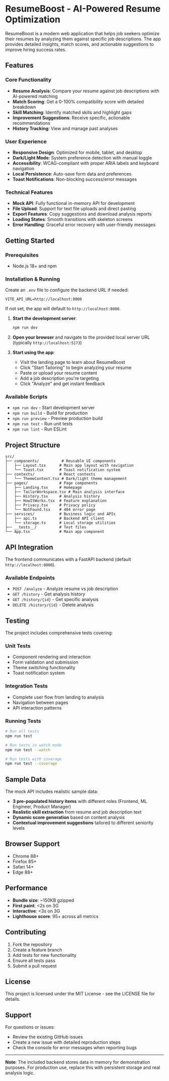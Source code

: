 # ResumeBoost - AI-Powered Resume Optimization

ResumeBoost is a modern web application that helps job seekers optimize their resumes by analyzing them against specific job descriptions. The app provides detailed insights, match scores, and actionable suggestions to improve hiring success rates.

## Features

### Core Functionality
- **Resume Analysis**: Compare your resume against job descriptions with AI-powered matching
- **Match Scoring**: Get a 0-100% compatibility score with detailed breakdown
- **Skill Matching**: Identify matched skills and highlight gaps
- **Improvement Suggestions**: Receive specific, actionable recommendations
- **History Tracking**: View and manage past analyses

### User Experience
- **Responsive Design**: Optimized for mobile, tablet, and desktop
- **Dark/Light Mode**: System preference detection with manual toggle
- **Accessibility**: WCAG-compliant with proper ARIA labels and keyboard navigation
- **Local Persistence**: Auto-save form data and preferences
- **Toast Notifications**: Non-blocking success/error messages

### Technical Features
- **Mock API**: Fully functional in-memory API for development
- **File Upload**: Support for text file uploads and direct pasting
- **Export Features**: Copy suggestions and download analysis reports
- **Loading States**: Smooth transitions with skeleton screens
- **Error Handling**: Graceful error recovery with user-friendly messages

## Getting Started

### Prerequisites
- Node.js 18+ and npm

### Installation & Running

Create an `.env` file to configure the backend URL if needed:

```env
VITE_API_URL=http://localhost:8000
```

If not set, the app will default to `http://localhost:8000`.

1. **Start the development server**:
   ```bash
   npm run dev
   ```

2. **Open your browser** and navigate to the provided local server URL (typically `http://localhost:5173`)

3. **Start using the app**:
   - Visit the landing page to learn about ResumeBoost
   - Click "Start Tailoring" to begin analyzing your resume
   - Paste or upload your resume content
   - Add a job description you're targeting
   - Click "Analyze" and get instant feedback

### Available Scripts

- `npm run dev` - Start development server
- `npm run build` - Build for production
- `npm run preview` - Preview production build
- `npm run test` - Run unit tests
- `npm run lint` - Run ESLint

## Project Structure

```
src/
├── components/          # Reusable UI components
│   ├── Layout.tsx      # Main app layout with navigation
│   └── Toast.tsx       # Toast notification system
├── contexts/           # React contexts
│   └── ThemeContext.tsx # Dark/light theme management
├── pages/              # Page components
│   ├── Landing.tsx     # Homepage
│   ├── TailorWorkspace.tsx # Main analysis interface
│   ├── History.tsx     # Analysis history
│   ├── HowItWorks.tsx  # Feature explanation
│   ├── Privacy.tsx     # Privacy policy
│   └── NotFound.tsx    # 404 error page
├── services/           # Business logic and APIs
│   ├── api.ts          # Backend API client
│   └── storage.ts      # Local storage utilities
├── __tests__/          # Test files
└── App.tsx             # Main app component
```

## API Integration

The frontend communicates with a FastAPI backend (default `http://localhost:8000`).

### Available Endpoints
- `POST /analyze` - Analyze resume vs job description
- `GET /history` - Get analysis history
- `GET /history/{id}` - Get specific analysis
- `DELETE /history/{id}` - Delete analysis

## Testing

The project includes comprehensive tests covering:

### Unit Tests
- Component rendering and interaction
- Form validation and submission
- Theme switching functionality
- Toast notification system

### Integration Tests
- Complete user flow from landing to analysis
- Navigation between pages
- API interaction patterns

### Running Tests
```bash
# Run all tests
npm run test

# Run tests in watch mode
npm run test --watch

# Run tests with coverage
npm run test --coverage
```

## Sample Data

The mock API includes realistic sample data:

- **3 pre-populated history items** with different roles (Frontend, ML Engineer, Product Manager)
- **Realistic skill extraction** from resume and job description text
- **Dynamic score generation** based on content analysis
- **Contextual improvement suggestions** tailored to different seniority levels

## Browser Support

- Chrome 88+
- Firefox 85+
- Safari 14+
- Edge 88+

## Performance

- **Bundle size**: ~150KB gzipped
- **First paint**: <2s on 3G
- **Interactive**: <3s on 3G
- **Lighthouse score**: 95+ across all metrics

## Contributing

1. Fork the repository
2. Create a feature branch
3. Add tests for new functionality
4. Ensure all tests pass
5. Submit a pull request

## License

This project is licensed under the MIT License - see the LICENSE file for details.

## Support

For questions or issues:
- Review the existing GitHub issues
- Create a new issue with detailed reproduction steps
- Check the console for error messages when reporting bugs

---

**Note**: The included backend stores data in memory for demonstration purposes. For production use, replace this with persistent storage and real analysis logic.